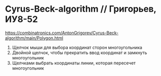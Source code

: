 # Cyrus-Beck-algorithm // Григорьев, ИУ8-52 
https://combinatronics.com/AntonGrigorev/Cyrus-Beck-algorithm/main/Polygon.html  
1. Щелчок мыши для выбора координат сторон многоугольника  
2. Двойной щелчок, чтобы прекратить ввод координат и замкнуть многоугольник  
3. Щелчками выбрать координаты линии, которая пересечет многоугольник
